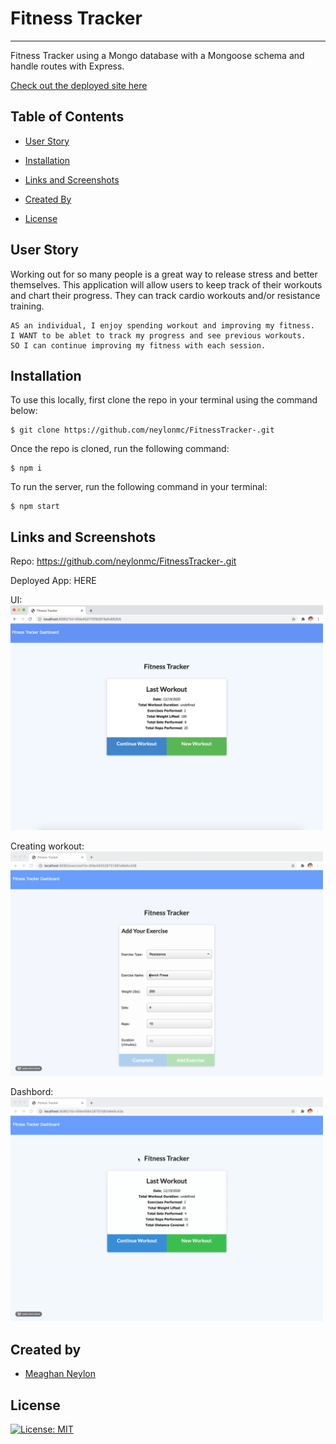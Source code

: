 # Fitness Tracker
---
Fitness Tracker using a Mongo database with a Mongoose schema and handle routes with Express.

[Check out the deployed site here]()

## Table of Contents

* [User Story](#user-story)
  
* [Installation](#installation)

* [Links and Screenshots](#links-and-screenshots)

* [Created By](#created-by)

* [License](#license)

## User Story
Working out for so many people is a great way to release stress and better themselves. This application will allow users to keep track of their workouts and chart their progress. They can track cardio workouts and/or resistance training. 

``` 
AS an individual, I enjoy spending workout and improving my fitness.  
I WANT to be ablet to track my progress and see previous workouts. 
SO I can continue improving my fitness with each session.
```

## Installation

To use this locally, first clone the repo in your terminal using the command below:
```
$ git clone https://github.com/neylonmc/FitnessTracker-.git
```

Once the repo is cloned, run the following command:
```
$ npm i
```

To run the server, run the following command in your terminal:

```
$ npm start
```

## Links and Screenshots
Repo: https://github.com/neylonmc/FitnessTracker-.git

Deployed App: HERE

UI: 
<img src = "public/images/front.png" width="500px">

Creating workout: 
<img src = "public/images/adding.gif" width="500px">

Dashbord: 
<img src = "public/images/dashboard.gif" width="500px" >

## Created by
- [Meaghan Neylon](https://github.com/neylonmc "Visit Meaghan's GitHub")

## License
[![License: MIT](https://img.shields.io/badge/License-MIT-yellow.svg)](https://opensource.org/licenses/MIT)
